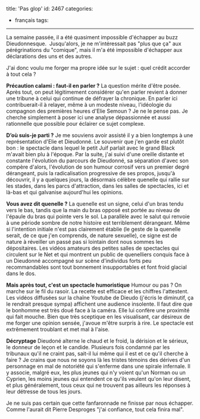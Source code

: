 title: 'Pas glop'
id: 2467
categories:
  - français
tags:
---

La semaine passée, il a été quasiment impossible d'échapper au buzz Dieudonnesque.  Jusqu'alors, je ne m'intéressait pas "plus que ça" aux pérégrinations du "comique", mais il m'a été impossible d'échapper aux déclarations des uns et des autres.

J'ai donc voulu me forger ma propre idée sur le sujet : quel crédit accorder à tout cela ?

**Précaution calami : faut-il en parler ?**
La question mérite d'être posée. Après tout, on peut légitimement considérer qu'en parler revient à donner une tribune à celui qui continue de défrayer la chronique. En parler ici contribuerait-il à relayer, même à un modeste niveau, l'idéologie du compagnon des premières heures d'Elie Semoun ?
Je ne le pense pas. Je cherche simplement à poser ici une analyse dépassionnée et aussi rationnelle que possible pour éclairer ce sujet complexe.

**D’où suis-je parti ?**
Je me souviens avoir assisté il y a bien longtemps à une représentation d'Elie et Dieudonné. Le souvenir que j'en garde est plutôt bon : le spectacle dans lequel le petit Juif parlait avec le grand Black m'avait bien plu à l'époque. Par la suite, j'ai suivi d'une oreille distante et constante l'évolution du parcours de Dieudonné, sa séparation d'avec son compère d'alors, l'évolution de son humour corrosif vers un premier degré dérangeant, puis la radicalisation progressive de ses propos, jusqu'à découvrir, il y a quelques jours, la désormais célèbre quenelle qui rallie sur les stades, dans les parcs d'attraction, dans les salles de spectacles, ici et là-bas et qui galvanise aujourd'hui les opinions.

**Vous avez dit quenelle ?**
La quenelle est un signe, celui d'un bras tendu vers le bas, tandis que la main du bras opposé est portée au niveau de l'épaule du bras qui pointe vers le sol. La parallèle avec le salut qui renvoie à une période sombre de notre histoire est terriblement dérangeant. Même si l'intention initiale n'est pas clairement établie (le geste de la quenelle serait, de ce que j'en comprends, de nature sexuelle), ce signe est de nature à réveiller un passé pas si lointain dont nous sommes les dépositaires. Les vidéos amateurs des petites salles de spectacles qui circulent sur le Net et qui montrent un public de quenelliers conquis face à un Dieudonné accompagné sur scène d'individus forts peu recommandables sont tout bonnement insupportables et font froid glacial dans le dos.

**Mais après tout, c'est un spectacle humoristique**
Humour ou pas ? On marche sur le fil du rasoir. La recette est efficace et les chiffres l'attestent. Les vidéos diffusées sur la chaîne Youtube de Dieudo (j'écris le diminutif, ça le rendrait presque sympa) affichent une audience insolente. Il faut dire que le bonhomme est très doué face à la caméra. Elle lui confère une proximité qui fait mouche. Bien que très sceptique en les visualisant, car désireux de me forger une opinion sensée, j'avoue m'être surpris à rire. Le spectacle est extrêmement troublant et met mal à l'aise.

**Décryptage**
Dieudoné alterne le chaud et le froid, la dérision et le sérieux, le donneur de leçon et le candide. Plusieurs fois condamné par les tribunaux qu'il ne craint pas, sait-il lui même qui il est et ce qu'il cherche à faire ?
Je crains que nous ne soyons là les tristes témoins des dérives d'un personnage en mal de notoriété qui s'enferme dans une spirale infernale. Il y associe, malgré eux, les plus jeunes qui n'y voient qu'un Norman ou un Cyprien, les moins jeunes qui entendent ce qu'ils veulent qu'on leur disent, et plus généralement, tous ceux qui ne trouvent pas ailleurs les réponses à leur détresse de tous les jours.

Je ne suis pas certain que cette fanfaronnade ne finisse par nous échapper. Comme l'aurait dit Pierre Desproges "j'ai confiance, tout cela finira mal".